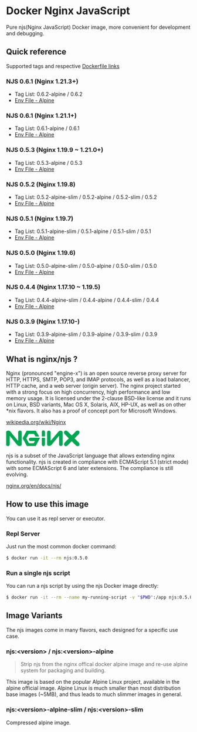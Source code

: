 # Docker Nginx JavaScript

Pure njs(Nginx JavaScript) Docker image, more convenient for development and debugging.

## Quick reference

Supported tags and respective [Dockerfile links](https://github.com/soulteary/docker-njs/blob/main/Dockerfile)

### NJS 0.6.1 (Nginx 1.21.3+)

- Tag List: 0.6.2-alpine / 0.6.2
- [Env File - Alpine](https://github.com/soulteary/docker-njs/blob/main/njs/0.6.2-alpine/.env)

### NJS 0.6.1 (Nginx 1.21.1+)

- Tag List: 0.6.1-alpine / 0.6.1
- [Env File - Alpine](https://github.com/soulteary/docker-njs/blob/main/njs/0.6.1-alpine/.env)

### NJS 0.5.3 (Nginx 1.19.9 ~ 1.21.0+)

- Tag List: 0.5.3-alpine / 0.5.3
- [Env File - Alpine](https://github.com/soulteary/docker-njs/blob/main/njs/0.5.3-alpine/.env)

### NJS 0.5.2 (Nginx 1.19.8)

- Tag List: 0.5.2-alpine-slim / 0.5.2-alpine / 0.5.2-slim / 0.5.2
- [Env File - Alpine](https://github.com/soulteary/docker-njs/blob/main/njs/0.5.2-alpine/.env)

### NJS 0.5.1 (Nginx 1.19.7)

- Tag List: 0.5.1-alpine-slim / 0.5.1-alpine / 0.5.1-slim / 0.5.1
- [Env File - Alpine](https://github.com/soulteary/docker-njs/blob/main/njs/0.5.1-alpine/.env)

### NJS 0.5.0 (Nginx 1.19.6)

- Tag List: 0.5.0-alpine-slim / 0.5.0-alpine / 0.5.0-slim / 0.5.0
- [Env File - Alpine](https://github.com/soulteary/docker-njs/blob/main/njs/0.5.0-alpine/.env)

### NJS 0.4.4 (Nginx 1.17.10 ~ 1.19.5)

- Tag List: 0.4.4-alpine-slim / 0.4.4-alpine / 0.4.4-slim / 0.4.4
- [Env File - Alpine](https://github.com/soulteary/docker-njs/blob/main/njs/0.4.4-alpine/.env)
### NJS 0.3.9 (Nginx 1.17.10-)

- Tag List: 0.3.9-alpine-slim / 0.3.9-alpine / 0.3.9-slim / 0.3.9
- [Env File - Alpine](https://github.com/soulteary/docker-njs/blob/main/njs/0.3.9-alpine/.env)

## What is nginx/njs ?

Nginx (pronounced "engine-x") is an open source reverse proxy server for HTTP, HTTPS, SMTP, POP3, and IMAP protocols, as well as a load balancer, HTTP cache, and a web server (origin server). The nginx project started with a strong focus on high concurrency, high performance and low memory usage. It is licensed under the 2-clause BSD-like license and it runs on Linux, BSD variants, Mac OS X, Solaris, AIX, HP-UX, as well as on other *nix flavors. It also has a proof of concept port for Microsoft Windows.

[wikipedia.org/wiki/Nginx](https://wikipedia.org/wiki/Nginx)

![logo](https://raw.githubusercontent.com/docker-library/docs/01c12653951b2fe592c1f93a13b4e289ada0e3a1/nginx/logo.png)

njs is a subset of the JavaScript language that allows extending nginx functionality. njs is created in compliance with ECMAScript 5.1 (strict mode) with some ECMAScript 6 and later extensions. The compliance is still evolving.

[nginx.org/en/docs/njs/](https://nginx.org/en/docs/njs/)

## How to use this image

You can use it as repl server or executor.

### Repl Server

Just run the most common docker command:

```bash
$ docker run -it --rm njs:0.5.0
```

### Run a single njs script

You can run a njs script by using the njs Docker image directly:

```bash
$ docker run -it --rm --name my-running-script -v "$PWD":/app njs:0.5.0 /app/your-script.js
```

## Image Variants

The njs images come in many flavors, each designed for a specific use case.

### njs:\<version\> / njs:\<version\>-alpine

> Strip njs from the nginx offical docker alpine image and re-use alpine system for packaging and building.

This image is based on the popular Alpine Linux project, available in the alpine official image. Alpine Linux is much smaller than most distribution base images (~5MB), and thus leads to much slimmer images in general.

### njs:\<version\>-alpine-slim / njs:\<version\>-slim

Compressed alpine image.
